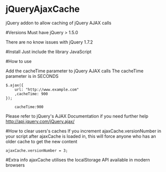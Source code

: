 # jQueryAjaxCache
jQuery addon to allow caching of jQuery AJAX calls

#Versions
Must have jQuery > 1.5.0

There are no know issues with jQuery 1.7.2 

#Install
Just include the library JavaScript

#How to use

Add the cacheTime parameter to jQuery AJAX calls
The cacheTime parameter is in SECONDS

```
$.ajax({
    url: "http://www.example.com"
    ,cacheTime: 900
});
```
```
    cacheTime:900 
```

Please refer to jQuery's AJAX Documentation if you need further help
http://api.jquery.com/jQuery.ajax/

#How to clear users's caches
If you increment ajaxCache.versionNumber in your script after ajaxCache is loaded in, this will force anyone who has an older cache to get the new content


```
ajaxCache.versionNumber = 3;
```


#Extra info
ajaxCache utilises the localStorage API available in modern browsers
